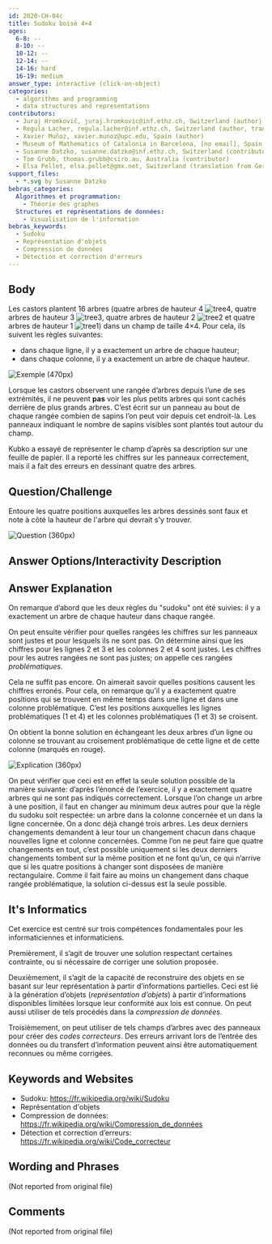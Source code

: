 ```yaml
---
id: 2020-CH-04c
title: Sudoku boisé 4×4
ages:
  6-8: --
  8-10: --
  10-12: --
  12-14: --
  14-16: hard
  16-19: medium
answer_type: interactive (click-on-object)
categories:
  - algorithms and programming
  - data structures and representations
contributors:
  - Juraj Hromkovič, juraj.hromkovic@inf.ethz.ch, Switzerland (author)
  - Regula Lacher, regula.lacher@inf.ethz.ch, Switzerland (author, translation from English into German)
  - Xavier Muñoz, xavier.munoz@upc.edu, Spain (author)
  - Museum of Mathematics of Catalonia in Barcelona, [no email], Spain (inspiration)
  - Susanne Datzko, susanne.datzko@inf.ethz.ch, Switzerland (contributor, graphics)
  - Tom Grubb, thomas.grubb@csiro.au, Australia (contributor)
  - Elsa Pellet, elsa.pellet@gmx.net, Switzerland (translation from German into French)
support_files:
  - *.svg by Susanne Datzko
bebras_categories:
  Algorithmes et programmation:
    - Théorie des graphes
  Structures et représentations de données:
    - Visualisation de l'information
bebras_keywords:
  - Sudoku
  - Représentation d'objets
  - Compression de données
  - Détection et correction d'erreurs
---
```



## Body

Les castors plantent 16 arbres (quatre arbres de hauteur 4 ![tree4], quatre arbres de hauteur 3 ![tree3], quatre arbres de hauteur 2 ![tree2] et quatre arbres de hauteur 1 ![tree1]) dans un champ de taille 4×4. Pour cela, ils suivent les règles suivantes:

 - dans chaque ligne, il y a exactement un arbre de chaque hauteur;
 - dans chaque colonne, il y a exactement un arbre de chaque hauteur.

[tree1]: graphics/2020-CH-04c_tree1.svg "Arbre de hauteur 1 (12px)"
[tree2]: graphics/2020-CH-04c_tree2.svg "Arbre de hauteur 2 (12px)"
[tree3]: graphics/2020-CH-04c_tree3.svg "Arbre de hauteur 3 (12px)"
[tree4]: graphics/2020-CH-04c_tree4.svg "Arbre de hauteur 4 (12px)"

![](graphics/2020-CH-04c_taskbody1.svg "Exemple (470px)")

Lorsque les castors observent une rangée d’arbres depuis l’une de ses extrémités, il ne peuvent **pas** voir les plus petits arbres qui sont cachés derrière de plus grands arbres. C’est écrit sur un panneau au bout de chaque rangée combien de sapins l’on peut voir depuis cet endroit-là. Les panneaux indiquant le nombre de sapins visibles sont plantés tout autour du champ.

Kubko a essayé de représenter le champ d’après sa description sur une feuille de papier. Il a reporté les chiffres sur les panneaux correctement, mais il a fait des erreurs en dessinant quatre des arbres.


## Question/Challenge

Entoure les quatre positions auxquelles les arbres dessinés sont faux et note à côté la hauteur de l'arbre qui devrait s'y trouver.

![](graphics/2020-CH-04c_taskbody2-interactive.svg "Question (360px)")


## Answer Options/Interactivity Description

<!-- empty -->


## Answer Explanation

On remarque d’abord que les deux règles du "sudoku" ont été suivies: il y a exactement un arbre de chaque hauteur dans chaque rangée.

On peut ensuite vérifier pour quelles rangées les chiffres sur les panneaux sont justes et pour lesquels ils ne sont pas. On détermine ainsi que les chiffres pour les lignes 2 et 3 et les colonnes 2 et 4 sont justes. Les chiffres pour les autres rangées ne sont pas justes; on appelle ces rangées _problématiques_.

Cela ne suffit pas encore. On aimerait savoir quelles positions causent les chiffres erronés. Pour cela, on remarque qu’il y a exactement quatre positions qui se trouvent en même temps dans une ligne et dans une colonne problématique. C’est les positions auxquelles les lignes problématiques (1 et 4) et les colonnes problématiques (1 et 3) se croisent.

On obtient la bonne solution en échangeant les deux arbres d’un ligne ou colonne se trouvant au croisement problématique de cette ligne et de cette colonne (marqués en rouge).

![](graphics/2020-CH-04c_explanation.svg "Explication (360px)")

On peut vérifier que ceci est en effet la seule solution possible de la manière suivante: d’après l’énoncé de l’exercice, il y a exactement quatre arbres qui ne sont pas indiqués correctement. Lorsque l’on change un arbre à une position, il faut en changer au minimum deux autres pour que la règle du sudoku soit respectée: un arbre dans la colonne concernée et un dans la ligne concernée. On a donc déjà changé trois arbres. Les deux derniers changements demandent à leur tour un changement chacun dans chaque nouvelles ligne et colonne concernées. Comme l’on ne peut faire que quatre changements en tout, c’est possible uniquement si les deux derniers changements tombent sur la même position et ne font qu’un, ce qui n’arrive que si les quatre positions à changer sont disposées de manière rectangulaire. Comme il fait faire au moins un changement dans chaque rangée problématique, la solution ci-dessus est la seule possible.


## It's Informatics

Cet exercice est centré sur trois compétences fondamentales pour les informaticiennes et informaticiens.

Premièrement, il s’agit de trouver une solution respectant certaines contrainte, ou si nécessaire de corriger une solution proposée.

Deuxièmement, il s’agit de la capacité de reconstruire des objets en se basant sur leur représentation à partir d’informations partielles. Ceci est lié à la génération d’objets (_représentation d’objets_) à partir d’informations disponibles limitées lorsque leur conformité aux lois est connue. On peut aussi utiliser de tels procédés dans la _compression de données_.

Troisièmement, on peut utiliser de tels champs d’arbres avec des panneaux pour créer des _codes correcteurs_. Des erreurs arrivant lors de l’entrée des données ou du transfert d’information peuvent ainsi être automatiquement reconnues ou même corrigées. 


## Keywords and Websites

 - Sudoku: https://fr.wikipedia.org/wiki/Sudoku
 - Représentation d'objets
 - Compression de données: https://fr.wikipedia.org/wiki/Compression_de_données
 - Détection et correction d’erreurs: https://fr.wikipedia.org/wiki/Code_correcteur


## Wording and Phrases

(Not reported from original file)


## Comments

(Not reported from original file)
